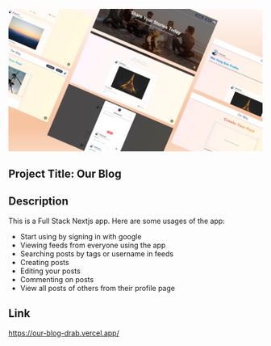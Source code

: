 ![Our Blog](/public/assets/images/showcase_blog.png)

## Project Title: Our Blog

## Description
This is a Full Stack Nextjs app.
Here are some usages of the app:
- Start using by signing in with google
- Viewing feeds from everyone using the app
- Searching posts by tags or username in feeds
- Creating posts
- Editing your posts
- Commenting on posts
- View all posts of others from their profile page

## Link
https://our-blog-drab.vercel.app/
